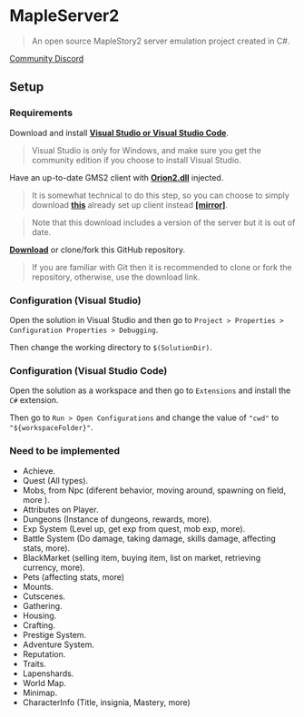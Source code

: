 # MapleServer2
>An open source MapleStory2 server emulation project created in C#.

[Community Discord](https://discord.gg/eVGMGydwgm)

## Setup

### Requirements
Download and install **[Visual Studio or Visual Studio Code](https://visualstudio.microsoft.com/)**.
>Visual Studio is only for Windows, and make sure you get the community edition if you choose to install Visual Studio.

Have an up-to-date GMS2 client with **[Orion2.dll](https://github.com/EricSoftTM/Orion2-Client)** injected.
>It is somewhat technical to do this step, so you can choose to simply download **[this](https://www.youtube.com/redirect?q=https://drive.google.com/file/d/1DVDryRO3AnkeSH-n1lp7bv9aurVDdPKy/view&v=H8WQWqnVL7U&event=video_description&redir_token=QUFFLUhqazd0ejhLSDRzQlp0UXFibzhPcEpCQUcya0JEZ3xBQ3Jtc0trb3B4MjNIaFdnMEZOSmhLa0VPSzg5UWNFaG1tMVVTTHgzWVZ4TDdGX19DOWZZVjB6WjRJZzZhMF9yeGxUX25wOHk3YUFtY3pYcVFDeWhHcTBudllDUlhKWW9hYmRyLWpJb3ExRFZoVHl1N1F2aTVhSQ==)** already set up client instead **[\[mirror\]](https://www.youtube.com/redirect?q=https://mega.nz/file/oU8GESxC#CdkjdSkODEpcIJ-p7HGrYaID5BrO0_WfbKSynf6Or_E&v=H8WQWqnVL7U&event=video_description&redir_token=QUFFLUhqblJhcXM1czZGWTRtZHU5ZXVJYVBmOUlOUkhUd3xBQ3Jtc0tsUWUtNXBxeXB5X2wweF91cWFwQVVzTWNWVTFyamhnTFoxMWFwcmFPVWlxYlZZNTdzSjdES1V0YTRTYTJRWHIyVUJCancyeUV6T1BONjdHUTFlRGc2YmRuUXluR0RRbWZpR0xwMWRKY3dER0dIeEJnVQ==)**.

>Note that this download includes a version of the server but it is out of date.

**[Download](https://github.com/Sparkymod/MapleServer2/archive/master.zip)** or clone/fork this GitHub repository.
>If you are familiar with Git then it is recommended to clone or fork the repository, otherwise, use the download link.

### Configuration (Visual Studio)
Open the solution in Visual Studio and then go to `Project > Properties > Configuration Properties > Debugging`.

Then change the working directory to `$(SolutionDir)`.

### Configuration (Visual Studio Code)
Open the solution as a workspace and then go to `Extensions` and install the `C#` extension.

Then go to `Run > Open Configurations` and change the value of `"cwd"` to `"${workspaceFolder}"`.

### Need to be implemented
- Achieve.
- Quest (All types).
- Mobs, from Npc (diferent behavior, moving around, spawning on field, more ).
- Attributes on Player.
- Dungeons (Instance of dungeons, rewards, more).
- Exp System (Level up, get exp from quest, mob exp, more).
- Battle System (Do damage, taking damage, skills damage, affecting stats, more).
- BlackMarket (selling item, buying item, list on market, retrieving currency, more).
- Pets (affecting stats, more)
- Mounts.
- Cutscenes.
- Gathering.
- Housing.
- Crafting.
- Prestige System.
- Adventure System.
- Reputation.
- Traits.
- Lapenshards.
- World Map.
- Minimap.
- CharacterInfo (Title, insignia, Mastery, more)

